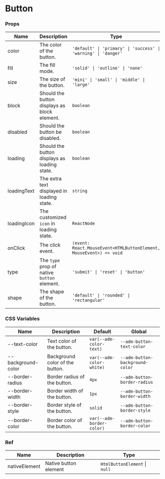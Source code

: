 # Button

<code src="./demos/demo1.tsx"></code>

<code src="./demos/demo2.tsx"></code>

### Props

| Name        | Description                                  | Type                                                               | Default                               |
| ----------- | -------------------------------------------- | ------------------------------------------------------------------ | ------------------------------------- |
| color       | The color of the button.                     | `'default' \| 'primary' \| 'success' \| 'warning' \| 'danger'`     | `'default'`                           |
| fill        | The fill mode.                               | `'solid' \| 'outline' \| 'none'`                                   | `'solid'`                             |
| size        | The size of the button.                      | `'mini' \| 'small' \| 'middle' \| 'large'`                         | `'middle'`                            |
| block       | Should the button displays as block element. | `boolean`                                                          | `false`                               |
| disabled    | Should the button be disabled.               | `boolean`                                                          | `false`                               |
| loading     | Should the button displays as loading state. | `boolean`                                                          | `false`                               |
| loadingText | The extra text displayed in loading state.   | `string`                                                           | -                                     |
| loadingIcon | The customized `icon` in loading state.      | `ReactNode`                                                        | `<DotLoading color='currentColor' />` |
| onClick     | The click event.                             | `(event: React.MouseEvent<HTMLButtonElement, MouseEvent>) => void` | -                                     |
| type        | The `type` prop of native `button` element.  | `'submit' \| 'reset' \| 'button'`                                  | `'button'`                            |
| shape       | The shape of the button.                     | `'default' \| 'rounded' \| 'rectangular'`                          | `'default'`                           |

### CSS Variables

| Name               | Description                     | Default                   | Global                          |
| ------------------ | ------------------------------- | ------------------------- | ------------------------------- |
| --text-color       | Text color of the button.       | `var(--adm-color-text)`   | `--adm-button-text-color`       |
| --background-color | Background color of the button. | `var(--adm-color-white)`  | `--adm-button-background-color` |
| --border-radius    | Border radius of the button.    | `4px`                     | `--adm-button-border-radius`    |
| --border-width     | Border width of the button.     | `1px`                     | `--adm-button-border-width`     |
| --border-style     | Border style of the button.     | `solid`                   | `--adm-button-border-style`     |
| --border-color     | Border color of the button.     | `var(--adm-border-color)` | `--adm-button-border-color`     |

### Ref

| Name          | Description           | Type                          |
| ------------- | --------------------- | ----------------------------- |
| nativeElement | Native button element | `HtmlButtonElement` \| `null` |
